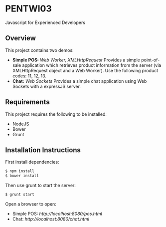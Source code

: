 # PENTWI03
Javascript for Experienced Developers

## Overview
This project contains two demos:
  * **Simple POS:** *Web Worker, XMLHttpRequest* Provides a simple point-of-sale application which retrieves product information from the server (via XMLHttpRequest object and a Web Worker). Use the following product codes: 11, 12, 13.
  * **Chat:** *Web Sockets* Provides a simple chat application using Web Sockets with a expressJS server.

## Requirements
This project requires the following to be installed:
  * NodeJS
  * Bower
  * Grunt

## Installation Instructions
First install dependencies:
```sh
$ npm install
$ bower install
```

Then use grunt to start the server:
```sh
$ grunt start
```

Open a browser to open:
  * Simple POS: *http://localhost:8080/pos.html*
  * Chat: *http://localhost:8080/chat.html*